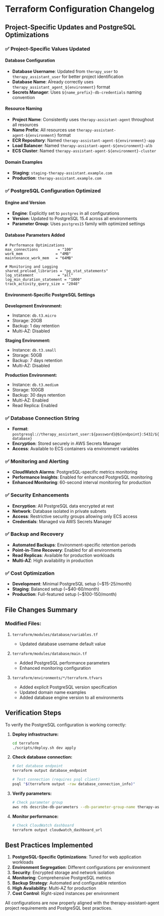 # Terraform Configuration Changelog

## Project-Specific Updates and PostgreSQL Optimizations

### ✅ Project-Specific Values Updated

#### Database Configuration
- **Database Username**: Updated from `therapy_user` to `therapy_assistant_user` for better project identification
- **Database Name**: Already correctly uses `therapy_assistant_agent_${environment}` format
- **Secrets Manager**: Uses `${name_prefix}-db-credentials` naming convention

#### Resource Naming
- **Project Name**: Consistently uses `therapy-assistant-agent` throughout all resources
- **Name Prefix**: All resources use `therapy-assistant-agent-${environment}` format
- **ECR Repository**: Named `therapy-assistant-agent-${environment}-app`
- **Load Balancer**: Named `therapy-assistant-agent-${environment}-alb`
- **ECS Cluster**: Named `therapy-assistant-agent-${environment}-cluster`

#### Domain Examples
- **Staging**: `staging-therapy-assistant.example.com`
- **Production**: `therapy-assistant.example.com`

### ✅ PostgreSQL Configuration Optimized

#### Engine and Version
- **Engine**: Explicitly set to `postgres` in all configurations
- **Version**: Updated to PostgreSQL 15.4 across all environments
- **Parameter Group**: Uses `postgres15` family with optimized settings

#### Database Parameters Added
```hcl
# Performance Optimizations
max_connections         = "100"
work_mem               = "4MB"
maintenance_work_mem   = "64MB"

# Monitoring and Logging
shared_preload_libraries = "pg_stat_statements"
log_statement           = "all"
log_min_duration_statement = "1000"
track_activity_query_size = "2048"
```

#### Environment-Specific PostgreSQL Settings

**Development Environment:**
- Instance: `db.t3.micro`
- Storage: 20GB
- Backup: 1 day retention
- Multi-AZ: Disabled

**Staging Environment:**
- Instance: `db.t3.small`
- Storage: 50GB
- Backup: 7 days retention
- Multi-AZ: Disabled

**Production Environment:**
- Instance: `db.t3.medium`
- Storage: 100GB
- Backup: 30 days retention
- Multi-AZ: Enabled
- Read Replica: Enabled

### ✅ Database Connection String
- **Format**: `postgresql://therapy_assistant_user:${password}@${endpoint}:5432/${database}`
- **Encryption**: Stored securely in AWS Secrets Manager
- **Access**: Available to ECS containers via environment variables

### ✅ Monitoring and Alerting
- **CloudWatch Alarms**: PostgreSQL-specific metrics monitoring
- **Performance Insights**: Enabled for enhanced PostgreSQL monitoring
- **Enhanced Monitoring**: 60-second interval monitoring for production

### ✅ Security Enhancements
- **Encryption**: All PostgreSQL data encrypted at rest
- **Network**: Database isolated in private subnets
- **Access**: Restrictive security groups allowing only ECS access
- **Credentials**: Managed via AWS Secrets Manager

### ✅ Backup and Recovery
- **Automated Backups**: Environment-specific retention periods
- **Point-in-Time Recovery**: Enabled for all environments
- **Read Replicas**: Available for production workloads
- **Multi-AZ**: High availability in production

### ✅ Cost Optimization
- **Development**: Minimal PostgreSQL setup (~$15-25/month)
- **Staging**: Balanced setup (~$40-60/month)
- **Production**: Full-featured setup (~$100-150/month)

## File Changes Summary

### Modified Files:
1. `terraform/modules/database/variables.tf`
   - Updated database username default value

2. `terraform/modules/database/main.tf`
   - Added PostgreSQL performance parameters
   - Enhanced monitoring configuration

3. `terraform/environments/*/terraform.tfvars`
   - Added explicit PostgreSQL version specification
   - Updated domain name examples
   - Added database engine version to all environments

## Verification Steps

To verify the PostgreSQL configuration is working correctly:

1. **Deploy infrastructure:**
   ```bash
   cd terraform
   ./scripts/deploy.sh dev apply
   ```

2. **Check database connection:**
   ```bash
   # Get database endpoint
   terraform output database_endpoint
   
   # Test connection (requires psql client)
   psql "$(terraform output -raw database_connection_info)"
   ```

3. **Verify parameters:**
   ```bash
   # Check parameter group
   aws rds describe-db-parameters --db-parameter-group-name therapy-assistant-agent-dev-db-params
   ```

4. **Monitor performance:**
   ```bash
   # Check CloudWatch dashboard
   terraform output cloudwatch_dashboard_url
   ```

## Best Practices Implemented

1. **PostgreSQL-Specific Optimizations**: Tuned for web application workloads
2. **Environment Segregation**: Different configurations per environment
3. **Security**: Encrypted storage and network isolation
4. **Monitoring**: Comprehensive PostgreSQL metrics
5. **Backup Strategy**: Automated and configurable retention
6. **High Availability**: Multi-AZ for production
7. **Cost Control**: Right-sized instances per environment

All configurations are now properly aligned with the therapy-assistant-agent project requirements and PostgreSQL best practices.